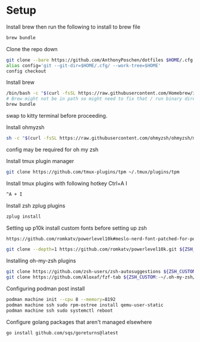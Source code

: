 # Setup

Install brew then run the following to install to brew file

```sh
brew bundle
```

Clone the repo down

```sh
git clone --bare https://github.com/AnthonyPoschen/dotfiles $HOME/.cfg
alias config='git --git-dir=$HOME/.cfg/ --work-tree=$HOME'
config checkout
```

Install brew

```sh
/bin/bash -c "$(curl -fsSL https://raw.githubusercontent.com/Homebrew/install/HEAD/install.sh)"
# Brew might not be in path so might need to fix that / run binary directly
brew bundle
```

swap to kitty terminal before proceeding.

Install ohmyzsh

```sh
sh -c "$(curl -fsSL https://raw.githubusercontent.com/ohmyzsh/ohmyzsh/master/tools/install.sh)" "" --keep-zshrc
```

config may be required for oh my zsh

Install tmux plugin manager

```sh
git clone https://github.com/tmux-plugins/tpm ~/.tmux/plugins/tpm
```

Install tmux plugins with following hotkey Ctrl+A I

```sh
^A + I
```

Install zsh zplug plugins

```sh
zplug install
```

Setting up p10k
install custom fonts before setting up zsh

```sh
https://github.com/romkatv/powerlevel10k#meslo-nerd-font-patched-for-powerlevel10k

git clone --depth=1 https://github.com/romkatv/powerlevel10k.git ${ZSH_CUSTOM:-$HOME/.oh-my-zsh/custom}/themes/powerlevel10k

```

Installing oh-my-zsh plugins

```sh
git clone https://github.com/zsh-users/zsh-autosuggestions ${ZSH_CUSTOM:-~/.oh-my-zsh/custom}/plugins/zsh-autosuggestions
git clone https://github.com/Aloxaf/fzf-tab ${ZSH_CUSTOM:-~/.oh-my-zsh/custom}/plugins/fzf-tab
```

Configuring podman post install

```sh
podman machine init --cpu 8 --memory=8192
podman machine ssh sudo rpm-ostree install qemu-user-static
podman machine ssh sudo systemctl reboot
```

Configure golang packages that aren't managed elsewhere

```sh
go install github.com/sqs/goreturns@latest
````
